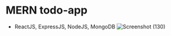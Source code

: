 # MERN todo-app
- ReactJS, ExpressJS, NodeJS, MongoDB
![Screenshot (130)](https://github.com/sayyeddilshadali16/todo-app-mern/assets/142899602/9346ebb6-8201-4336-b4c4-bcd158f812d5)

